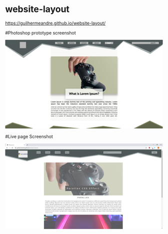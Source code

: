 # website-layout
https://guilhermeandre.github.io/website-layout/

#Photoshop prototype screenshot

<img src= "./img/layout.png">

#Live page Screenshot 

<img src= "img/html screenshot.png">
